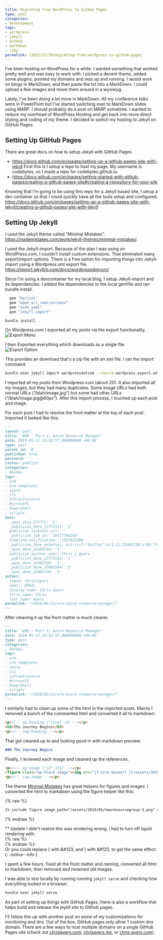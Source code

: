 ```yaml
---
title: Migrating from WordPress to GitHub Pages
type: post
categories:
- Development
tags:
- wordpress
- jekyll
- GitHub
- markdown
- ruby
permalink: /2022/12/20/migrating-from-wordpress-to-github-pages
---
```


I’ve been hosting on WordPress for a while. I wanted something that worked pretty well and was easy to work with. I picked a decent theme, added some plugins, pointed my domains and was up and running. I would work on blogs in MarkDown, and then paste the txt into a MarkDown. I could upload a few images and move them around in a wysiwyg.

Lately, I’ve been doing a lot more in MarkDown. All my conference talks were in PowerPoint but I’ve started switching over to MarkDown slides using MARP.  I should probably do a post on MARP sometime. I wanted to reduce my overhead of WordPress Hosting and get back into more direct styling and coding of my theme.  I decided to switch my hosting to Jekyll on GitHub Pages.
	
## Setting Up GitHub Pages

There are great docs on how to setup Jekyll with GitHub Pages.
- https://docs.github.com/en/pages/setting-up-a-github-pages-site-with-jekyll
First this is I setup a repo to host my page.  My username is codebytes, so I made a repo for codebytes.github.io. 
- https://docs.github.com/en/pages/getting-started-with-github-pages/creating-a-github-pages-site#creating-a-repository-for-your-site

Knowing that I’m going to be using this repo for a Jekyll based site, I setup a dev container so that I could quickly have all the tools setup and configured.
https://docs.github.com/en/pages/setting-up-a-github-pages-site-with-jekyll/creating-a-github-pages-site-with-jekyll

## Setting Up Jekyll

I used the Jekyll theme called “Minimal Mistakes”. https://mademistakes.com/work/jekyll-themes/minimal-mistakes/. 

I used the Jekyll-import. Because of the plan I was using on WordPress.com, I couldn’t install custom extensions. That eliminated many export/import options. There is a free option for importing things into Jekyll-import using a Wordpress.xml export file.
https://import.jekyllrb.com/docs/wordpressdotcom/

Since I'm using a devcontainer for my local blog, I setup Jekyll-import and its dependencies. I added the dependencies to the local gemfile and ran bundle install.

```ruby
  gem "hpricot"
  gem "open_uri_redirections"
  gem "safe_yaml"
  gem "jekyll-import"
```

```bash
bundle install
```

On Wordpress.com I exported all my posts via the export functionality.
![Export Menu](/assets/2022/12/wordpress-export-tools.png)

I then Exported everything which downloads as a single file.
![Export Option](/assets/2022/12/wordpress-export.png)

This provides an download that's a zip file with an xml file.  I ran the import command:

```bash
bundle exec jekyll import wordpressdotcom --source wordpress.export.xml --assets_folder assets/
```

I imported all my posts from Wordpress.com (about 20). It also imported all my images, but they had many duplicates. Some image URLs had both normal URLs (“/blah/image.jpg”) but some had other URLs (“/blah/image.jpg@60px”). After this import process, I touched up each post and image.

For each post I had to resolve the front matter at the top of each post.  Imported it looked like this:

```md
---
layout: post
title: 'ARM - Part 1: Azure Resource Manager'
date: 2019-05-11 23:53:57.000000000 +00:00
type: post
parent_id: '0'
published: true
password: ''
status: publish
categories:
- DevOps
tags:
- arm
- arm templates
- azure
- cli
- infrastructure
- Microsoft
- PowerShell
- scripts
meta:
  _wpas_skip_571772: '1'
  _publicize_done_21771511: '1'
  publicize_linkedin_url: ''
  _publicize_job_id: '30717764168'
  timeline_notification: '1557633304'
  _publicize_done_external: a:2:{s:7:"twitter";a:1:{i:22482724;s:60:"https://twitter.com/Chris_L_Ayers/status/1127421911250677761";}s:8:"facebook";a:1:{i:22482726;s:52:"https://facebook.com/482199522523634_482213102522276";}}
  _wpas_done_22482724: '1'
  publicize_twitter_user: Chris_L_Ayers
  _publicize_done_21771513: '1'
  _wpas_done_22482728: '1'
  _publicize_done_21801094: '1'
  _wpas_done_22482726: '1'
author:
  login: chrislayers
  email: EMAIL
  display_name: Chris Ayers
  first_name: Chris
  last_name: Ayers
permalink: "/2019/05/11/arm-azure-resource-manager/"
---
```

After cleaning it up the front matter is much clearer.

```md
---
title: 'ARM - Part 1: Azure Resource Manager'
date: 2019-05-11 23:53:57.000000000 +00:00
type: post
categories:
- DevOps
tags:
- arm
- arm templates
- azure
- cli
- infrastructure
- Microsoft
- PowerShell
- scripts
permalink: "/2019/05/11/arm-azure-resource-manager/"
---
```

I similarly had to clean up some of the html in the imported posts.  Mainly I removed a bunch of the commented html and converted it all to markdown.

```html
<p><!-- wp:heading {"level":3} --></p>
<h3>The Journey Begins</h3>
<p><!-- /wp:heading --></p>
```

That got cleaned up to and looking good in with markdown preview:

```md
### The Journey Begins
```

Finally, I reviewed each image and cleaned up the references.

```html
<p><!-- wp:image {"id":151} --></p>
<figure class="wp-block-image"><img src="{{ site.baseurl }}/assets/2019/05/newresourcegroup-3.png?w=936" alt="" class="wp-image-151" /></figure>
<p><!-- /wp:image --></p>
```

The theme [Minimal Mistakes](https://mmistakes.github.io/minimal-mistakes/docs/helpers/#figure) has great helpers for figures and images. I converted the html to markdown using the figure helper like this:

{% raw %}
```md
{% include figure image_path="/assets/2019/05/newresourcegroup-3.png" alt="A new Azure Resource Group." caption="A new Azure Resource Group." %}
```
{% endraw %}

** Update
I didn't realize this was rendering wrong, i had to turn off liquid rendering with:<br />
&#123;% raw %&#125;<br />
&#123;% endraw %&#125;:<br />
Or you could replace { with &amp;#123; and } with &amp;#125; to get the same effect.
{: .notice--info }

I spent a few hours, fixed all the front matter and naming, converted all html to markdown, then removed and renamed old images. 

I was able to test locally by running running ```jekyll serve``` and checking how everything looked in a browser.
```bash
bundle exec jekyll serve
```


As part of setting up things with GitHub Pages, there is also a workflow that helps build and release the jeykll site to GitHub pages.

I'll follow this up with another post on some of my customizations for monitoring and dns. Out of the box, GitHub pages only allow 1 custom dns domain. There are a few ways to host multiple domains on a single GitHub Pages site (check out [chrislayers.com](https://chrislayers.com), [chrisayers.me](https://chrisayers.me), or [chris-ayers.com](https://chris-ayers.com)).
